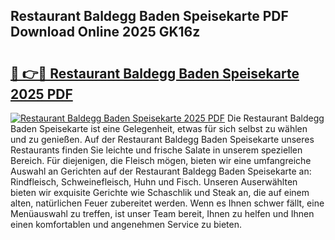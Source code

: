 ## Restaurant Baldegg Baden Speisekarte PDF Download Online 2025 GK16z

# <h2><a href="http://gcdgkmq.nevu.top/?p=Restaurant+Baldegg+Baden+Speisekarte">🔗 👉🔴 Restaurant Baldegg Baden Speisekarte 2025 PDF</a></h2>

[![Restaurant Baldegg Baden Speisekarte 2025 PDF](https://i.imgur.com/dBaPXMq.png)](http://gcdgkmq.nevu.top/?p=Restaurant+Baldegg+Baden+Speisekarte)
Die Restaurant Baldegg Baden Speisekarte ist eine Gelegenheit, etwas für sich selbst zu wählen und zu genießen. Auf der Restaurant Baldegg Baden Speisekarte unseres Restaurants finden Sie leichte und frische Salate in unserem speziellen Bereich. Für diejenigen, die Fleisch mögen, bieten wir eine umfangreiche Auswahl an Gerichten auf der Restaurant Baldegg Baden Speisekarte an: Rindfleisch, Schweinefleisch, Huhn und Fisch. Unseren Auserwählten bieten wir exquisite Gerichte wie Schaschlik und Steak an, die auf einem alten, natürlichen Feuer zubereitet werden. Wenn es Ihnen schwer fällt, eine Menüauswahl zu treffen, ist unser Team bereit, Ihnen zu helfen und Ihnen einen komfortablen und angenehmen Service zu bieten.

